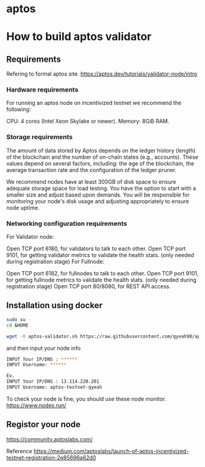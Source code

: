 # aptos


# How to build aptos validator
## Requirements
Refering to formal aptos site.
https://aptos.dev/tutorials/validator-node/intro


### Hardware requirements

For running an aptos node on incentivized testnet we recommend the following:

CPU: 4 cores (Intel Xeon Skylake or newer).
Memory: 8GiB RAM.


### Storage requirements
The amount of data stored by Aptos depends on the ledger history (length) of the blockchain and the number of on-chain states (e.g., accounts). These values depend on several factors, including: the age of the blockchain, the average transaction rate and the configuration of the ledger pruner.

We recommend nodes have at least 300GB of disk space to ensure adequate storage space for load testing. You have the option to start with a smaller size and adjust based upon demands. You will be responsible for monitoring your node's disk usage and adjusting appropriately to ensure node uptime.


### Networking configuration requirements
For Validator node:

Open TCP port 6180, for validators to talk to each other.
Open TCP port 9101, for getting validator metrics to validate the health stats. (only needed during registration stage)
For Fullnode:

Open TCP port 6182, for fullnodes to talk to each other.
Open TCP port 9101, for getting fullnode metrics to validate the health stats. (only needed during registration stage)
Open TCP port 80/8080, for REST API access.


## Installation using docker
```bash
sudo su -
cd &HOME

wget -O aptos-validator.sh https://raw.githubusercontent.com/qyeah98/aptos/main/validator/aptos-validator.sh && chmod +x aptos-validator.sh && ./aptos-validator.sh
```

and then input your node info

```bash
INPUT Your IP/DNS : ******
INPUT Username: ******

Ex.
INPUT Your IP/DNS : 13.114.220.201
INPUT Username: aptos-testnet-qyeah
```

To check your node is fine, you should use these node monitor.
https://www.nodex.run/


## Registor your node
https://community.aptoslabs.com/

Reference
https://medium.com/aptoslabs/launch-of-aptos-incentivized-testnet-registration-2e85696a62d0


